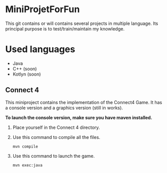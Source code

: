 # MiniProjetForFun
This git contains or will contains several projects in multiple language. Its principal purpose is to test/train/maintain my knowledge.

# Used languages 
  - Java
  - C++ (soon)
  - Kotlyn (soon)

## Connect 4
  This miniproject contains the implementation of the Connect4 Game. It has a console version and a graphics version (still in works).
  
  **To launch the console version, make sure you have maven installed.**

  1. Place yourself in the Connect 4 directory.
     
  2. Use this command to compile all the files.
     
     ```
     mvn compile
     ```
     
  3. Use this command to launch the game.
     
     ```
     mvn exec:java
     ```

